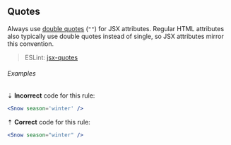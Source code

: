 ## Quotes

Always use [double quotes][rules-base-strings-quotes] (`""`) for JSX attributes. Regular HTML attributes also typically use double quotes instead of single, so JSX attributes mirror this convention.

> ESLint: [jsx-quotes][eslint/jsx-quotes]

###### Examples

⇣ **Incorrect** code for this rule:

```jsx
<Snow season='winter' />
```

⇡ **Correct** code for this rule:

```jsx
<Snow season="winter" />
```

[rules-base-strings-quotes]: ../strings.md#quotes

[eslint/jsx-quotes]: https://eslint.org/docs/rules/jsx-quotes
